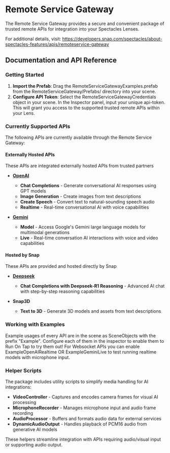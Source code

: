 # Remote Service Gateway

The Remote Service Gateway provides a secure and convenient package of trusted remote APIs for integration into your Spectacles Lenses.

For additional details, visit: https://developers.snap.com/spectacles/about-spectacles-features/apis/remoteservice-gateway

## Documentation and API Reference

### Getting Started

1.  **Import the Prefab**: Drag the RemoteServiceGatewayExamples.prefab from the RemoteServiceGateway/Prefabs/ directory into your scene.
2.  **Configure API Token**: Select the RemoteServiceGatewayCredentials object in your scene. In the Inspector panel, input your unique api-token. This will grant you access to the supported trusted remote APIs within your Lens.

### Currently Supported APIs

The following APIs are currently available through the Remote Service Gateway:

#### Externally Hosted APIs
These APIs are integrated externally hosted APIs from trusted partners

* **[OpenAI](https://platform.openai.com/docs/api-reference/introduction)**  
    * **Chat Completions** - Generate conversational AI responses using GPT models
    * **Image Generation** - Create images from text descriptions
    * **Create Speech** - Convert text to natural-sounding speech audio
    * **Realtime** - Real-time conversational AI with voice capabilities

* **[Gemini](https://ai.google.dev/gemini-api/docs)**  
    * **Model** - Access Google's Gemini large language models for multimodal generations
    * **Live** - Real-time conversation AI interactions with voice and video capabilities

#### Hosted by Snap
These APIs are provided and hosted directly by Snap

* **[Deepseek](https://api-docs.deepseek.com/api/create-chat-completion)**
    * **Chat Completions with Deepseek-R1 Reasoning** - Advanced AI chat with step-by-step reasoning capabilities

* **Snap3D**
    * **Text to 3D** - Generate 3D models and assets from text descriptions

### Working with Examples
Example usages of every API are in the scene as SceneObjects with the prefix "Example". Configure each of them in the inspector to enable them to Run On Tap to try them out! For Websocket APIs you can enable ExampleOpenAIRealtime OR ExampleGeminiLive to test running realtime models with microphone input.

### Helper Scripts

The package includes utility scripts to simplify media handling for AI integrations:

* **VideoController** - Captures and encodes camera frames for visual AI processing
* **MicrophoneRecorder** - Manages microphone input and audio frame recording
* **AudioProcessor** - Buffers and formats audio data for external services
* **DynamicAudioOutput** - Handles playback of PCM16 audio from generative AI models

These helpers streamline integration with APIs requiring audio/visual input or supporting audio output.